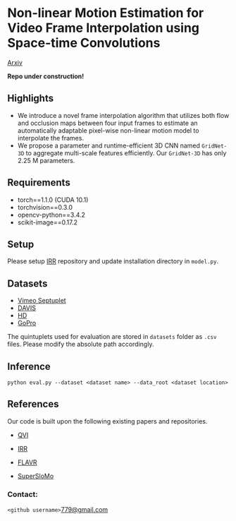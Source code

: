 # Non-linear Motion Estimation for Video Frame Interpolation using Space-time Convolutions

[Arxiv](https://arxiv.org/abs/2201.11407)

**Repo under construction!**

## Highlights 

- We introduce a novel frame interpolation algorithm that utilizes both flow and occlusion maps between 
four input frames to estimate an automatically adaptable pixel-wise non-linear motion model to interpolate
the frames.
- We propose a parameter and runtime-efficient 3D CNN named `GridNet-3D` to aggregate multi-scale
features efficiently. Our `GridNet-3D` has only 2.25 M parameters. 

## Requirements

- torch==1.1.0 (CUDA 10.1)
- torchvision==0.3.0
- opencv-python==3.4.2
- scikit-image==0.17.2


## Setup

Please setup [IRR](https://github.com/visinf/irr) repository and update installation directory in `model.py`.

## Datasets

- [Vimeo Septuplet](http://data.csail.mit.edu/tofu/dataset/vimeo_septuplet.zip)
- [DAVIS](https://data.vision.ee.ethz.ch/csergi/share/davis/DAVIS-2017-trainval-480p.zip)
- [HD](https://sites.google.com/view/wenbobao/memc-net?authuser=0) 
- [GoPro](https://drive.google.com/file/d/1rJTmM9_mLCNzBUUhYIGldBYgup279E_f/view)

The quintuplets used for evaluation are stored in `datasets` folder as `.csv` files. Please modify the absolute path accordingly.

## Inference 

```
python eval.py --dataset <dataset name> --data_root <dataset location>
```


## References

Our code is built upon the following existing papers and repositories.

- [QVI](https://sites.google.com/view/xiangyuxu/qvi_nips19) 

- [IRR](https://github.com/visinf/irr) 

- [FLAVR](https://tarun005.github.io/FLAVR/)

- [SuperSloMo](https://github.com/avinashpaliwal/Super-SloMo)


### Contact:

`<github username>`779@gmail.com
